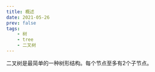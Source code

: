 ```yaml
---
title: 概述
date: 2021-05-26
prev: false
tags:
    - 树
    - tree
    - 二叉树
---
```


二叉树是最简单的一种树形结构。每个节点至多有2个子节点。